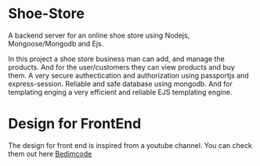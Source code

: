 # Shoe-Store
A backend server for an online shoe store using Nodejs, Mongoose/Mongodb and Ejs.

In this project a shoe store business man can add, and manage the products.
And for the user/customers they can view products and buy them.
A very secure authectication and authorization using passportjs and express-session.
Reliable and safe database using mongodb.
And for templating enging a very efficient and reliable EJS templating engine.

# Design for FrontEnd
The design for front end is inspired from a youtube channel.
You can check them out here [Bedimcode](https://www.youtube.com/c/Bedimcode)

